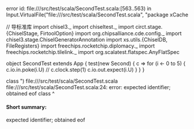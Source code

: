 error id: file://<WORKSPACE>/src/test/scala/SecondTest.scala:[563..563) in Input.VirtualFile("file://<WORKSPACE>/src/test/scala/SecondTest.scala", "package xCache

// 导标准库
import chisel3._
import chiseltest._
import circt.stage.{ChiselStage, FirtoolOption}
import org.chipsalliance.cde.config._
import chisel3.stage.ChiselGeneratorAnnotation
import xs.utils.{ChiselDB, FileRegisters}
import freechips.rocketchip.diplomacy._
import freechips.rocketchip.tilelink._
import org.scalatest.flatspec.AnyFlatSpec

object SecondTest extends App {
    test(new Second) { c =>
        for (i <- 0 to 5) {
            c.io.in.poke(i.U)
            // c.clock.step(1)
            c.io.out.expect(i.U)
        }
  }
}

class ")
file://<WORKSPACE>/src/test/scala/SecondTest.scala
file://<WORKSPACE>/src/test/scala/SecondTest.scala:24: error: expected identifier; obtained eof
class 
      ^
#### Short summary: 

expected identifier; obtained eof